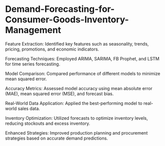 # Demand-Forecasting-for-Consumer-Goods-Inventory-Management
Feature Extraction: Identified key features such as seasonality, trends, pricing, promotions, and economic indicators.

Forecasting Techniques: Employed ARIMA, SARIMA, FB Prophet, and LSTM for time series forecasting.

Model Comparison: Compared performance of different models to minimize mean squared error.

Accuracy Metrics: Assessed model accuracy using mean absolute error (MAE), mean squared error (MSE), and forecast bias.

Real-World Data Application: Applied the best-performing model to real-world sales data.

Inventory Optimization: Utilized forecasts to optimize inventory levels, reducing stockouts and excess inventory.

Enhanced Strategies: Improved production planning and procurement strategies based on accurate demand predictions.
